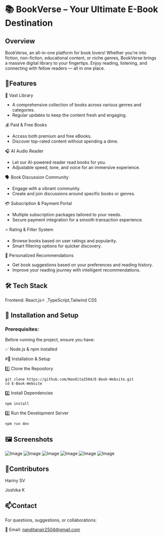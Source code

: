 
# 📚 BookVerse – Your Ultimate E-Book Destination




## Overview

BookVerse, an all-in-one platform for book lovers! Whether you're into fiction, non-fiction, educational content, or niche genres, BookVerse brings a massive digital library to your fingertips. Enjoy reading, listening, and connecting with fellow readers — all in one place.

## 🌟Features

🔖 Vast Library
- A comprehensive collection of books across various genres and categories.
- Regular updates to keep the content fresh and engaging.
  
💰 Paid & Free Books
- Access both premium and free eBooks.
- Discover top-rated content without spending a dime.
  
🎧 AI Audio Reader
- Let our AI-powered reader read books for you.
- Adjustable speed, tone, and voice for an immersive experience.
  
🗣️ Book Discussion Community
- Engage with a vibrant community.
- Create and join discussions around specific books or genres.
  
💳 Subscription & Payment Portal
- Multiple subscription packages tailored to your needs.
- Secure payment integration for a smooth transaction experience.
  
⭐ Rating & Filter System
- Browse books based on user ratings and popularity.
- Smart filtering options for quicker discovery.
  
🤖 Personalized Recommendations
- Get book suggestions based on your preferences and reading history.
- Improve your reading journey with intelligent recommendations.


## 🛠 Tech Stack

Frontend: React.js⚛ ,TypeScript,Tailwind CSS 

## 🚀 Installation and Setup

### Prerequisites:

Before running the project, ensure you have:

✅ Node.js & npm installed

#📂 Installation & Setup

1️⃣ Clone the Repository

    git clone https://github.com/Nandita2504/E-Book-Website.git
    cd E-Book-Website

2️⃣ Install Dependencies

    npm install  

3️⃣ Run the Development Server

    npm run dev


  
## 🖼 Screenshots
![Image](https://github.com/user-attachments/assets/0255ef17-5f75-4e14-ba8b-271e8a2a98e4)
![Image](https://github.com/user-attachments/assets/88d5193c-a977-4195-8e7a-5bfc61d58b87)
![Image](https://github.com/user-attachments/assets/f860685e-27dd-4f31-b3c5-6c8d5324d231)
![Image](https://github.com/user-attachments/assets/1dfcf55d-1871-4754-84db-9294114b0456)
![Image](https://github.com/user-attachments/assets/f896f54a-c20b-4089-8c26-9ae883d7d010)
![Image](https://github.com/user-attachments/assets/e0cef173-7f3b-4dc8-a11e-d7c562474998)


## 👥Contributors

Hariny SV

Joshika K

## 📫Contact


For questions, suggestions, or collaborations:

📧 Email: nanditanair2504@gmail.com
